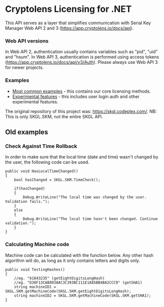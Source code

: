 # Cryptolens Licensing for .NET

This API serves as a layer that simplifies communication with Serial Key Manager Web API 2 and 3 (https://app.cryptolens.io/docs/api).

### Web API versions

In Web API 2, authentication usually contains variables such as "pid", "uid" and "hsum". In Web API 3, authentication is performed using access tokens (https://app.cryptolens.io/docs/api/v3/Auth). Please always use Web API 3 for newer projects.

### Examples

* [Most common examples](https://github.com/SerialKeyManager/SKGL-Extension-for-dot-NET/blob/master/Tutorials/v401.md) - this contains our core licensing methods.
* [Experimental features](https://github.com/SerialKeyManager/SKGL-Extension-for-dot-NET/blob/master/Tutorials/v.101-beta.md) - this includes user login auth and other experimental features.


The original repository of this project was: https://skgl.codeplex.com/.
NB: This is only SKGL.SKM, not the entire SKGL API.


## Old examples

### Check Against Time Rollback
In order to make sure that the local time (date and time) wasn't changed by the user, the following code can be used.
```
public void HasLocalTimeChanged()
{
    bool hasChanged = SKGL.SKM.TimeCheck();

    if(hasChanged)
    {
        Debug.WriteLine("The local time was changed by the user. Validation fails.");
    }
    else
    {
        Debug.WriteLine("The local time hasn't been changed. Continue validation.");
    }
}
```

### Calculating Machine code
Machine code can be calculated with the function below. Any other hash algorithm will do, as long as it only contains letters and digits only.
```
public void TestingHashes()
{
    //eg. "61843235" (getEightDigitsLongHash)
    //eg. "D38F13CAB8938AC3C393BC111E1A85BB4BA2CCC9" (getSHA1)
    string machineID1 = SKGL.SKM.getMachineCode(SKGL.SKM.getEightDigitsLongHash);
    string machineID2 = SKGL.SKM.getMachineCode(SKGL.SKM.getSHA1);
}
```
